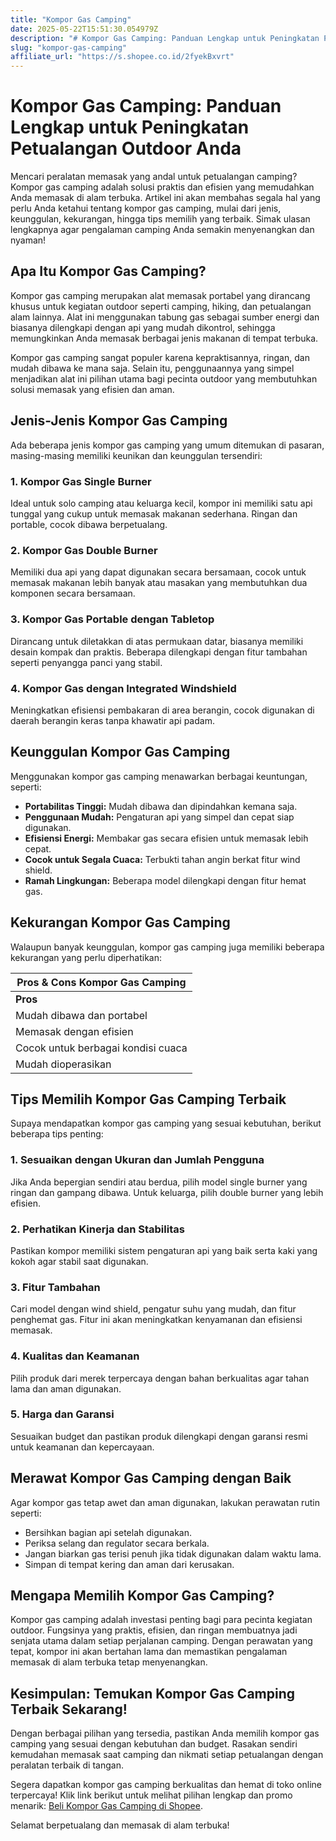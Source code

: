 ```yaml
---
title: "Kompor Gas Camping"
date: 2025-05-22T15:51:30.054979Z
description: "# Kompor Gas Camping: Panduan Lengkap untuk Peningkatan Petualangan Outdoor Anda..."
slug: "kompor-gas-camping"
affiliate_url: "https://s.shopee.co.id/2fyekBxvrt"
---
```

# Kompor Gas Camping: Panduan Lengkap untuk Peningkatan Petualangan Outdoor Anda

Mencari peralatan memasak yang andal untuk petualangan camping? Kompor gas camping adalah solusi praktis dan efisien yang memudahkan Anda memasak di alam terbuka. Artikel ini akan membahas segala hal yang perlu Anda ketahui tentang kompor gas camping, mulai dari jenis, keunggulan, kekurangan, hingga tips memilih yang terbaik. Simak ulasan lengkapnya agar pengalaman camping Anda semakin menyenangkan dan nyaman!

## Apa Itu Kompor Gas Camping?

Kompor gas camping merupakan alat memasak portabel yang dirancang khusus untuk kegiatan outdoor seperti camping, hiking, dan petualangan alam lainnya. Alat ini menggunakan tabung gas sebagai sumber energi dan biasanya dilengkapi dengan api yang mudah dikontrol, sehingga memungkinkan Anda memasak berbagai jenis makanan di tempat terbuka.

Kompor gas camping sangat populer karena kepraktisannya, ringan, dan mudah dibawa ke mana saja. Selain itu, penggunaannya yang simpel menjadikan alat ini pilihan utama bagi pecinta outdoor yang membutuhkan solusi memasak yang efisien dan aman.

## Jenis-Jenis Kompor Gas Camping

Ada beberapa jenis kompor gas camping yang umum ditemukan di pasaran, masing-masing memiliki keunikan dan keunggulan tersendiri:

### 1. Kompor Gas Single Burner

Ideal untuk solo camping atau keluarga kecil, kompor ini memiliki satu api tunggal yang cukup untuk memasak makanan sederhana. Ringan dan portable, cocok dibawa berpetualang.

### 2. Kompor Gas Double Burner

Memiliki dua api yang dapat digunakan secara bersamaan, cocok untuk memasak makanan lebih banyak atau masakan yang membutuhkan dua komponen secara bersamaan.

### 3. Kompor Gas Portable dengan Tabletop

Dirancang untuk diletakkan di atas permukaan datar, biasanya memiliki desain kompak dan praktis. Beberapa dilengkapi dengan fitur tambahan seperti penyangga panci yang stabil.

### 4. Kompor Gas dengan Integrated Windshield

Meningkatkan efisiensi pembakaran di area berangin, cocok digunakan di daerah berangin keras tanpa khawatir api padam.

## Keunggulan Kompor Gas Camping

Menggunakan kompor gas camping menawarkan berbagai keuntungan, seperti:

- **Portabilitas Tinggi:** Mudah dibawa dan dipindahkan kemana saja.
- **Penggunaan Mudah:** Pengaturan api yang simpel dan cepat siap digunakan.
- **Efisiensi Energi:** Membakar gas secara efisien untuk memasak lebih cepat.
- **Cocok untuk Segala Cuaca:** Terbukti tahan angin berkat fitur wind shield.
- **Ramah Lingkungan:** Beberapa model dilengkapi dengan fitur hemat gas.

## Kekurangan Kompor Gas Camping

Walaupun banyak keunggulan, kompor gas camping juga memiliki beberapa kekurangan yang perlu diperhatikan:

| **Pros & Cons Kompor Gas Camping** |
|-----------------------------------|
| **Pros**                        | **Cons**                               |
| Mudah dibawa dan portabel       | Membutuhkan tabung gas yang terpisah  |
| Memasak dengan efisien            | Bisa berbahaya jika tidak digunakan dengan benar |
| Cocok untuk berbagai kondisi cuaca | Membutuhkan area yang datar untuk stabilitas |
| Mudah dioperasikan               | Membutuhkan pasokan gas secara rutin |

## Tips Memilih Kompor Gas Camping Terbaik

Supaya mendapatkan kompor gas camping yang sesuai kebutuhan, berikut beberapa tips penting:

### 1. Sesuaikan dengan Ukuran dan Jumlah Pengguna
Jika Anda bepergian sendiri atau berdua, pilih model single burner yang ringan dan gampang dibawa. Untuk keluarga, pilih double burner yang lebih efisien.

### 2. Perhatikan Kinerja dan Stabilitas
Pastikan kompor memiliki sistem pengaturan api yang baik serta kaki yang kokoh agar stabil saat digunakan.

### 3. Fitur Tambahan
Cari model dengan wind shield, pengatur suhu yang mudah, dan fitur penghemat gas. Fitur ini akan meningkatkan kenyamanan dan efisiensi memasak.

### 4. Kualitas dan Keamanan
Pilih produk dari merek terpercaya dengan bahan berkualitas agar tahan lama dan aman digunakan.

### 5. Harga dan Garansi
Sesuaikan budget dan pastikan produk dilengkapi dengan garansi resmi untuk keamanan dan kepercayaan.

## Merawat Kompor Gas Camping dengan Baik

Agar kompor gas tetap awet dan aman digunakan, lakukan perawatan rutin seperti:

- Bersihkan bagian api setelah digunakan.
- Periksa selang dan regulator secara berkala.
- Jangan biarkan gas terisi penuh jika tidak digunakan dalam waktu lama.
- Simpan di tempat kering dan aman dari kerusakan.

## Mengapa Memilih Kompor Gas Camping?

Kompor gas camping adalah investasi penting bagi para pecinta kegiatan outdoor. Fungsinya yang praktis, efisien, dan ringan membuatnya jadi senjata utama dalam setiap perjalanan camping. Dengan perawatan yang tepat, kompor ini akan bertahan lama dan memastikan pengalaman memasak di alam terbuka tetap menyenangkan.

## Kesimpulan: Temukan Kompor Gas Camping Terbaik Sekarang!

Dengan berbagai pilihan yang tersedia, pastikan Anda memilih kompor gas camping yang sesuai dengan kebutuhan dan budget. Rasakan sendiri kemudahan memasak saat camping dan nikmati setiap petualangan dengan peralatan terbaik di tangan.

Segera dapatkan kompor gas camping berkualitas dan hemat di toko online terpercaya! Klik link berikut untuk melihat pilihan lengkap dan promo menarik: [Beli Kompor Gas Camping di Shopee](https://s.shopee.co.id/2fyekBxvrt).

Selamat berpetualang dan memasak di alam terbuka!